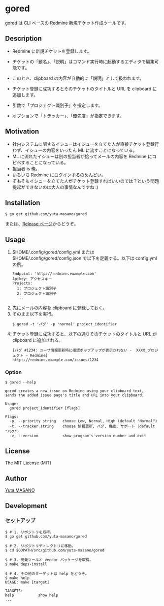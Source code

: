 # gored

gored は CLI ベースの Redmine 新規チケット作成ツールです。

## Description

* Redmine に新規チケットを登録します。
* チケットの「題名」、「説明」はコマンド実行時に起動するエディタで編集可能です。
* このとき、clipboard の内容が自動的に「説明」として扱われます。

* チケット登録に成功するとそのチケットのタイトルと URL を clipboard に追加します。

* 引数で「プロジェクト識別子」を指定します。
* オプションで「トラッカー」、「優先度」が指定できます。

## Motivation

* 社内システムに関するイシューはイシューを立てた人が直接チケット登録行わず、イシューの内容をいったん ML に流すことになっている。
* ML に流れたイシューは別の担当者が拾ってメールの内容を Redmine にコピペすることになっている。
* 担当者 is 俺。
* いちいち Redmine にログインするのめんどい。
* そもそもイシューを立てた人がチケット登録すればいいのでは？という問題提起ができないのは大人の事情なんですね :)

## Installation

```
$ go get github.com/yuta-masano/gored
```

または、[Release ページ](https://github.com/yuta-masano/gored/releases)からどうぞ。

## Usage

1. $HOME/.config/gored/config.yml または $HOME/.config/gored/config.json で以下を定義する。以下は config.yml の例。
   ```
   Endpoint: 'http://redmine.example.com'
   Apikey: アクセスキー
   Projects:
     1: プロジェクト識別子
     2: プロジェクト識別子
     ...
   ```
2. 先にメールの内容を clipboard に登録しておく。
3. そのまま以下を実行。
   ```
   $ gored -t 'バグ' -p 'normal' project_identifier
   ```
4. チケット登録に成功すると、以下の通りそのチケットのタイトルと URL が clipboard に追加される。
   ```
   [バグ #1234: ユーザ情報更新時に確認ポップアップが表示されない -  XXXX_プロジェクト - Redmine]
   https://redmine.example.com/issues/1234
   ```

### Option

```
$ gored --help

gored creates a new issue on Redmine using your clipboard text,
sends the added issue page's title and URL into your clipboard.

Usage:
  gored project_identifier [flags]

Flags:
  -p, --priority string   choose Low, Normal, High (default "Normal")
  -t, --tracker string    choose 情報更新, バグ, 機能, サポート (default "バグ")
  -v, --version           show program's version number and exit
```

## License

The MIT License (MIT)

## Author

[Yuta MASANO](https://github.com/yuta-masano)

## Development

### セットアップ

```
$ # 1. リポジトリを取得。
$ go get github.com/yuta-masano/gored

$ # 2. リポジトリディレクトリに移動。
$ cd $GOPATH/src/github.com/yuta-masano/gored

$ # 3. 開発ツールと vendor パッケージを取得。
$ make deps-install

$ # 4. その他のターゲットは help をどうぞ。
$ make help
USAGE: make [target]

TARGETS:
help           show help
...
```

